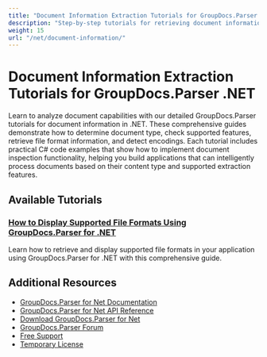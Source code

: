 ```yaml
---
title: "Document Information Extraction Tutorials for GroupDocs.Parser .NET"
description: "Step-by-step tutorials for retrieving document information, supported features, and file format details using GroupDocs.Parser for .NET."
weight: 15
url: "/net/document-information/"
---
```


# Document Information Extraction Tutorials for GroupDocs.Parser .NET

Learn to analyze document capabilities with our detailed GroupDocs.Parser tutorials for document information in .NET. These comprehensive guides demonstrate how to determine document type, check supported features, retrieve file format information, and detect encodings. Each tutorial includes practical C# code examples that show how to implement document inspection functionality, helping you build applications that can intelligently process documents based on their content type and supported extraction features.

## Available Tutorials

### [How to Display Supported File Formats Using GroupDocs.Parser for .NET](./display-supported-file-formats-groupdocs-parser-net/)
Learn how to retrieve and display supported file formats in your application using GroupDocs.Parser for .NET with this comprehensive guide.

## Additional Resources

- [GroupDocs.Parser for Net Documentation](https://docs.groupdocs.com/parser/net/)
- [GroupDocs.Parser for Net API Reference](https://reference.groupdocs.com/parser/net/)
- [Download GroupDocs.Parser for Net](https://releases.groupdocs.com/parser/net/)
- [GroupDocs.Parser Forum](https://forum.groupdocs.com/c/parser)
- [Free Support](https://forum.groupdocs.com/)
- [Temporary License](https://purchase.groupdocs.com/temporary-license/)
